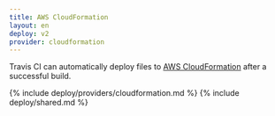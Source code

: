 ```yaml
---
title: AWS CloudFormation
layout: en
deploy: v2
provider: cloudformation
---
```


Travis CI can automatically deploy files to [AWS CloudFormation](https://convox.com)
after a successful build.

{% include deploy/providers/cloudformation.md %}
{% include deploy/shared.md %}



